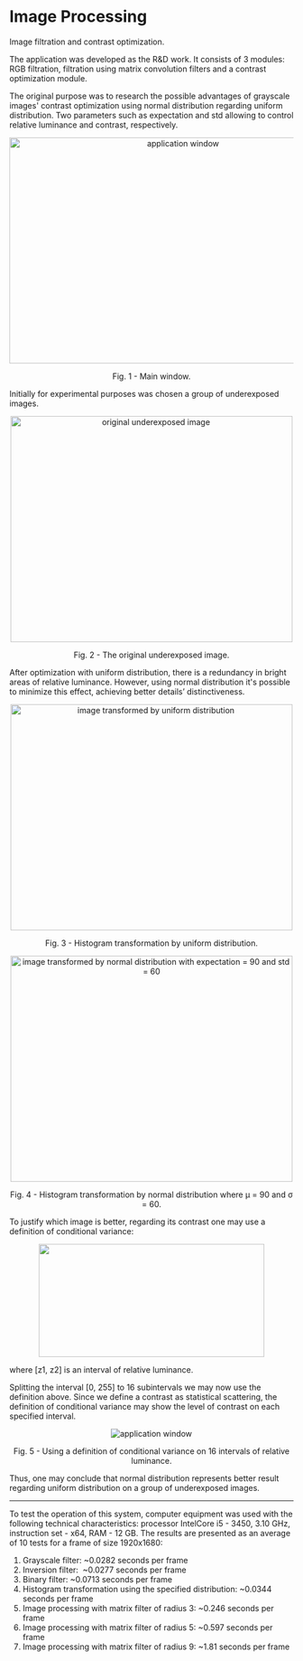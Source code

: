 # Image Processing
Image filtration and contrast optimization.

<p>
The application was developed as the R&D work. It consists of 3 modules: RGB filtration, filtration using matrix convolution filters and a contrast optimization module.</p> 
<p>The original purpose was to research the possible advantages of grayscale images' contrast optimization using normal distribution regarding uniform distribution. Two parameters such as expectation and std allowing to control relative luminance and contrast, respectively.</p>

<p align="center">
    <img src="https://i.imgur.com/lB5qQNq.png" width="600" height = "400" alt="application window">
    <p align="center">Fig. 1 - Main window.</p>
</p>

<p> Initially for experimental purposes was chosen a group of underexposed images. </p>
<p align="center">
    <img src="https://i.imgur.com/vvRrqaG.png" width="500" height = "400" alt="original underexposed image">
    <p align="center">Fig. 2 - The original underexposed image.</p>
</p>
<p> After optimization with uniform distribution, there is a redundancy in bright areas of relative luminance. However, using normal distribution it's possible to minimize this effect, achieving better details’ distinctiveness.</p>

<p align="center">
   <img src="https://i.imgur.com/zFM5TZl.png"  width="500" height = "400" alt="image transformed by uniform distribution">
   <p align="center">Fig. 3 - Histogram transformation by uniform distribution.</p>
</p>
                    
<p align="center">
    <img src="https://i.imgur.com/0txwVZ7.png" width="500" height = "400" alt="image transformed by normal distribution with expectation = 90 and std = 60">
    <p align="center">Fig. 4 - Histogram transformation by normal distribution where µ = 90 and σ = 60.</p>
</p>

<p> To justify which image is better, regarding its contrast one may use a definition of conditional variance: </p>
<p align="center">
    <img src="https://i.imgur.com/OYDHSrO.png" width="400" height = "200"">
</p>

<p> where [z1, z2] is an interval of relative luminance.</p>
<p> Splitting the interval [0, 255] to 16 subintervals we may now use the definition above. Since we define a contrast as statistical scattering, the definition of conditional variance may show the level of contrast on each specified interval.</p>

<p align="center">
    <img src="https://i.imgur.com/OhGb6lI.png" alt="application window">
     <p align="center">Fig. 5 - Using a definition of conditional variance on 16 intervals of relative luminance.</p>
</p>

<p> Thus, one may conclude that normal distribution represents better result regarding uniform distribution on a group of underexposed images.</p>

***

</p>To test the operation of this system, computer equipment was used with the following
technical characteristics: processor IntelCore i5 - 3450, 3.10 GHz, instruction set
- x64, RAM - 12 GB. The results are presented as an average of 10 tests for a frame of
size 1920x1680:</p>
<ol>
    <li>Grayscale filter: ~0.0282 seconds per frame</li>
    <li>Inversion filter:  ~0.0277 seconds per frame</li>
    <li>Binary filter: ~0.0713 seconds per frame</li>
<li>Histogram transformation using the specified distribution: ~0.0344 seconds per
    frame</li>
    <li>Image processing with matrix filter of radius 3: ~0.246 seconds per frame</li>
    <li>Image processing with matrix filter of radius 5: ~0.597 seconds per frame</li>
    <li>Image processing with matrix filter of radius 9: ~1.81 seconds per frame</li>
    </ol>




